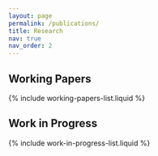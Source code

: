```yaml
---
layout: page
permalink: /publications/
title: Research
nav: true
nav_order: 2
---
```


<h2 class="research-subtitle">Working Papers</h2>
{% include working-papers-list.liquid %}


<h2 class="research-subtitle">Work in Progress</h2>
{% include work-in-progress-list.liquid %}